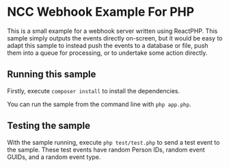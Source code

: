# NCC Webhook Example For PHP

This is a small example for a webhook server written using ReactPHP. This sample
simply outputs the events directly on-screen, but it would be easy to adapt this
sample to instead push the events to a database or file, push them into a queue
for processing, or to undertake some action directly.


## Running this sample

Firstly, execute `composer install` to install the dependencies.

You can run the sample from the command line with `php app.php`.


## Testing the sample

With the sample running, execute `php test/test.php` to send a test event to the
sample. These test events have random Person IDs, random event GUIDs, and a random
event type.
